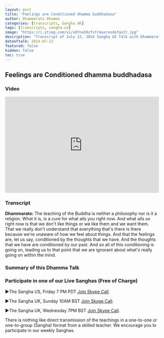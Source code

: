```yaml
---
layout: post
title: "Feelings are Conditioned dhamma buddhadasa"
author: Dhammarato Dhamma
categories: [transcripts, Sangha UK]
tags: [transcripts, sangha-us]
image: "https://i.ytimg.com/vi/x6YnaS9zfvY/maxresdefault.jpg"
description: "Transcript of July 12, 2024 Sangha US Talk with Dhammarato and Friends"
dateoftalk: 2024-07-12
featured: false
hidden: false
toc: true
---
```


## Feelings are Conditioned dhamma buddhadasa

### Video


<p><iframe style="width:100%;" height="315" src="https://www.youtube.com/embed/x6YnaS9zfvY?rel=0&amp;showinfo=0" frameborder="0" allowfullscreen></iframe></p>


### Transcript


**Dhammarato:** The teaching of the Buddha is neither a philosophy nor is it a religion. What it is, is a cure for what ails you right now. And what ails us right now is that we don't like things or we like them and we want them. That we really don't understand that everything that's there is there because we're unaware of how we feel about things. And that the feelings are, let us say, conditioned by the thoughts that we have. And the thoughts that we have are conditioned by our past. And so all of this conditioning is going on, leading us to that point that we are ignorant about what's really going on within the mind.


### Summary of this Dhamma Talk

### Participate in one of our Live Sanghas (Free of Charge)

<p>►The Sangha US, Friday 7 PM PDT <a href="https://join.skype.com/uyYzUwJ3e3TO">Join Skype Call</a>.</p>

<p>►The Sangha UK, Sunday 10AM BST <a href="https://join.skype.com/w6nFHnra6vdh">Join Skype Call</a>.</p>

<p>►The Sangha UK, Wednesday 7PM BST <a href="https://join.skype.com/w6nFHnra6vdh">Join Skype Call</a>.</p>

There is nothing like direct transmission of the teachings in a one-to-one or one-to-group (Sangha) format from a skilled teacher. We encourage you to participate in our weekly Sanghas.
